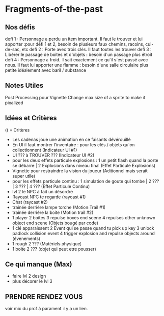 # Fragments-of-the-past

## Nos défis
defi 1 : Personnage a perdu un item important. Il faut le trouver et lui apporter :pour défi 1 et 2, besoin de plusieurs faux chemins, racoins, cul-de-sac, etc
defi 2 : Porte avec trois clés. Il faut toutes les trouver
defi 3 : Libérer le passage de boites et d'objets : besoin d'un passage plus étroit
defi 4 : Personnage a froid. Il sait exactement ce qu'il s'est passé avec nous. Il faut lui apporter une flamme : besoin d'une salle circulaire plus petite idéalement avec baril / substance


## Notes Utiles
Post Processing pour Vignette
Change max size of a sprite to make it pixalized


## Idées et Critères
() = Critères
- Les cadenas joue une animation en ce faisants dévérouillé
- En UI il faut montrer l'inventaire : pour les clés / objets qu'on collectionnent (Indicateur UI #1)
- UI ??? à TROUVER ??? (Indicateur UI #2)
- pour les deux effets particule explosions : 1 un petit flash quand la porte se débarre | 2 Explosions dans niveau final (Effet Particule Explosions)
- Vignette pour restraindre la vision du joueur (Aditionnel mais serait super utile)
- pour les effets particule continu : 1 simulation de goute qui tombe | 2 ??? | 3 ??? | 4 ??? (Effet Particule Continu)
- lvl 2 le NPC à fait un désordre
- Raycast NPC te regarde (raycast #1)
- Chat (raycast #2)
- trainée derrière lampe torche (Motion Trail #1)
- trainée derrière la boite (Motion trail #2)
- 1 player 2 boites 3 repulse boxes end scene 4 repulses other unknown object end scene (Objets bougé par code)
- 1 clé apparaissent 2 Event qui se passe quand tu pick up key 3 unlock padlock collision event 4 trigger explosion and repulse objects around (évenements)
- 1 rough  2 ??? (Matériels physique)
- 1 boite 2 ??? (objet qui peut etre pousser)
 
 

## Ce qui manque (Max)
- faire lvl 2 design
- plus décorer le lvl 3


## PRENDRE RENDEZ VOUS 
voir mio du prof à parament il y a un lien.
